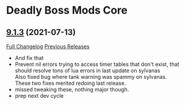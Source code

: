 # Deadly Boss Mods Core

## [9.1.3](https://github.com/DeadlyBossMods/DeadlyBossMods/tree/9.1.3) (2021-07-13)
[Full Changelog](https://github.com/DeadlyBossMods/DeadlyBossMods/compare/9.1.2...9.1.3) [Previous Releases](https://github.com/DeadlyBossMods/DeadlyBossMods/releases)

- And fix that  
- Prevent nil errors trying to access timer tables that don't exist, that should resolve tons of lua errors in last update on sylvanas  
    Also fixed bug where tank warning was spammy on sylvanas.  
    These two fixes merited redoing last release.  
- missed tweaking these, nothing major though.  
- prep next dev cycle  
